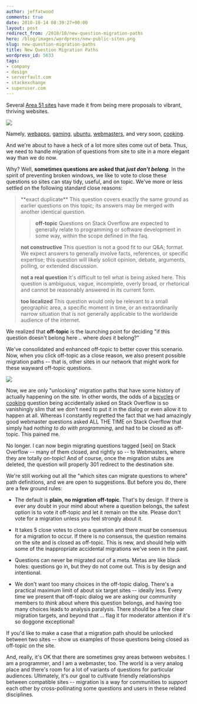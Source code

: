 ```yaml
---
author: jeffatwood
comments: true
date: 2010-10-14 08:39:27+00:00
layout: post
redirect_from: /2010/10/new-question-migration-paths
hero: /blog/images/wordpress/new-public-sites.png
slug: new-question-migration-paths
title: New Question Migration Paths
wordpress_id: 5633
tags:
- company
- design
- serverfault.com
- stackexchange
- superuser.com
---
```


Several [Area 51 sites](http://area51.stackexchange.com/) have made it from being mere proposals to vibrant, thriving websites.

![](/blog/images/wordpress/new-public-sites.png)

Namely, [webapps](http://webapps.stackexchange.com), [gaming](http://gaming.stackexchange.com), [ubuntu](http://askubuntu.com), [webmasters](http://webmasters.stackexchange.com), and very soon, [cooking](http://cooking.stackexchange.com).

And we're about to have a heck of a lot more sites come out of beta. Thus, we need to handle migration of questions from site to site in a more elegant way than we do now.

Why? Well, **sometimes questions are asked that _just don't belong_**. In the spirit of preventing broken windows, we like to vote to close these questions so sites can stay tidy, useful, and on topic. We've more or less settled on the following standard close reasons:



<blockquote>
**exact duplicate**
This question covers exactly the same ground as earlier questions on this topic; its answers may be merged with another identical question.


> 
> **off-topic**
Questions on Stack Overflow are expected to generally relate to programming or software development in some way, within the scope defined in the faq.
> 
> 

**not constructive**
This question is not a good fit to our Q&A; format. We expect answers to generally involve facts, references, or specific expertise; this question will likely solicit opinion, debate, arguments, polling, or extended discussion.

**not a real question**
It's difficult to tell what is being asked here. This question is ambiguous, vague, incomplete, overly broad, or rhetorical and cannot be reasonably answered in its current form.

**too localized**
This question would only be relevant to a small geographic area, a specific moment in time, or an extraordinarily narrow situation that is not generally applicable to the worldwide audience of the internet.
</blockquote>



We realized that **off-topic** is the launching point for deciding "if this question doesn't belong here .. where _does_ it belong?" 

We've consolidated and enhanced off-topic to better cover this scenario. Now, when you click off-topic as a close reason, we also present possible migration paths -- that is, other sites in our network that might work for these wayward off-topic questions.

![](/blog/images/wordpress/new-offtopic-dialog.png)

Now, we are only "unlocking" migration paths that have some history of actually happening on the site. In other words, the odds of a [bicycles](http://bicycles.stackexchange.com) or [cooking](http://cooking.stackexchange.com) question being accidentally asked on Stack Overflow is so vanishingly slim that we don't need to put it in the dialog or even allow it to happen at all. Whereas I constantly regretted the fact that we had amazingly good webmaster questions asked ALL THE TIME on Stack Overflow that simply had _nothing to do with programming_, and had to be closed as off-topic. This pained me.

No longer. I can now begin migrating questions tagged [seo] on Stack Overflow -- many of them closed, and rightly so -- to Webmasters, where they are totally _on_-topic! And of course, once the migration stubs are deleted, the question will properly 301 redirect to the destination site.

We're still working out all the "which sites can migrate questions to where" path definitions, and we are open to suggestions. But before you do, there are a few ground rules:





  * The default is **plain, no migration off-topic**. That's by design. If there is ever any doubt in your mind about where a question belongs, the safest option is to vote it off-topic and let it remain on the site. Please don't vote for a migration unless you feel strongly about it.

  * It takes 5 close votes to close a question and there _must_ be consensus for a migration to occur. If there is no consensus, the question remains on the site and is closed as off-topic. This is new, and should help with some of the inappropriate accidental migrations we've seen in the past.

  * Questions can never be migrated _out_ of a meta. Metas are like black holes: questions go in, but they do not come out. This is by design and intentional.

  * We don't want too many choices in the off-topic dialog. There's a practical maximum limit of about six target sites -- ideally less. Every time we present that off-topic dialog we are asking our community members to _think_ about where this question belongs, and having too many choices leads to analysis paralysis. There should be a few clear migration targets, and beyond that ... flag it for moderator attention if it's so doggone exceptional!


If you'd like to make a case that a migration path should be unlocked between two sites -- show us examples of those questions being closed as off-topic on the site.

And, really, it's OK that there are sometimes grey areas between websites. I am a programmer, and I am a webmaster, too. The world is a very analog place and there's room for a lot of variants of questions for particular audiences. Ultimately, it's our goal to cultivate friendly relationships between compatible sites -- migration is a way for communities to _support_ each other by cross-pollinating some questions and users in these related disciplines.
